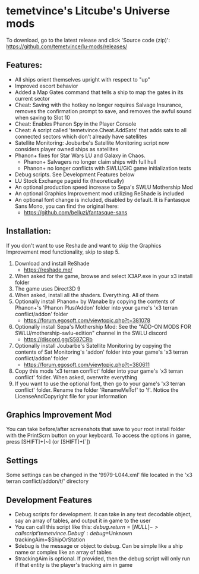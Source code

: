 # temetvince's Litcube's Universe mods
To download, go to the latest release and click 'Source code (zip)': https://github.com/temetvince/lu-mods/releases/

## Features:
* All ships orient themselves upright with respect to "up"
* Improved escort behavior
* Added a Map Gates command that tells a ship to map the gates in its current sector
* Cheat: Saving with the hotkey no longer requires Salvage Insurance, removes the confirmation prompt to save, and removes the awful sound when saving to Slot 10
* Cheat: Enables Phanon Spy in the Player Console
* Cheat: A script called 'temetvince.Cheat.AddSats' that adds sats to all connected sectors which don't already have satellites
* Satellite Monitoring: Joubarbe's Satellite Monitoring script now considers player owned ships as satellites
* Phanon+ fixes for Star Wars LU and Galaxy in Chaos.
    * Phanon+ Salvagers no longer claim ships with full hull
    * Phanon+ no longer conflicts with SWLU/GiC game initialization texts
* Debug scripts. See Development Features below
* LU Stock Exchange pageid fix (theoretically)
* An optional production speed increase to Sepa's SWLU Mothership Mod
* An optional Graphics Improvement mod utilizing ReShade is included
* An optional font change is included, disabled by default. It is Fantasque Sans Mono, you can find the original here:
    * https://github.com/belluzj/fantasque-sans 

## Installation:
If you don't want to use Reshade and want to skip the Graphics Improvement mod functionality, skip to step 5.
1. Download and install ReShade
    * https://reshade.me/
2. When asked for the game, browse and select X3AP.exe in your x3 install folder
3. The game uses Direct3D 9
4. When asked, install all the shaders. Everything. All of them
5. Optionally install Phanon+ by Wanabe by copying the contents of Phanon+'s 'Phanon Plus/Addon' folder into your game's 'x3 terran conflict/addon' folder
    * https://forum.egosoft.com/viewtopic.php?t=381078
6. Optionally install Sepa's Mothership Mod: See the "ADD-ON MODS FOR SWLU/mothership-swlu-edition" channel in the SWLU discord
    * https://discord.gg/S587CRb
7. Optionally install Joubarbe's Satellite Monitoring by copying the contents of Sat Monitoring's 'addon' folder into your game's 'x3 terran conflict/addon' folder
    * https://forum.egosoft.com/viewtopic.php?t=380611
8. Copy this mods 'x3 terran conflict' folder into your game's 'x3 terran conflict' folder. When asked, overwrite everything
9. If you want to use the optional font, then go to your game's 'x3 terran conflict' folder. Rename the folder 'RenameMeTof' to 'f'. Notice the LicenseAndCopyright file for your information

## Graphics Improvement Mod
You can take before/after screenshots that save to your root install folder with the PrintScrn button on your keyboard. To access the options in game, press [SHIFT]+[~] (or [SHIFT]+[`])

## Settings
Some settings can be changed in the '9979-L044.xml' file located in the 'x3 terran conflict/addon/t/' directory

## Development Features
* Debug scripts for development. It can take in any text decodable object, say an array of tables, and output it in game to the user
* You can call this script like this: $debug.return = [NULL] -> call script 'temetvince.Debug': debug=$Unknown trackingAim=$ShipOrStation
* $debug is the message or object to debug. Can be simple like a ship name or complex like an array of tables
* $trackingAim is optional. If provided, then the debug script will only run if that entity is the player's tracking aim in game

